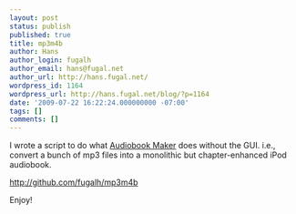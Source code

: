 ```yaml
---
layout: post
status: publish
published: true
title: mp3m4b
author: Hans
author_login: fugalh
author_email: hans@fugal.net
author_url: http://hans.fugal.net/
wordpress_id: 1164
wordpress_url: http://hans.fugal.net/blog/?p=1164
date: '2009-07-22 16:22:24.000000000 -07:00'
tags: []
comments: []
---
```

I wrote a script to do what <a href="http://audiobookmaker.sourceforge.net/">Audiobook Maker</a> does without the GUI. i.e., convert a bunch of mp3 files into a monolithic but chapter-enhanced iPod audiobook.

<a href="http://github.org/fugalh/mp3m4b">http://github.com/fugalh/mp3m4b</a>

Enjoy!
